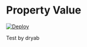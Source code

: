 # Property Value

[![Deploy](https://www.herokucdn.com/deploy/button.png)](https://heroku.com/deploy)


Test by dryab
